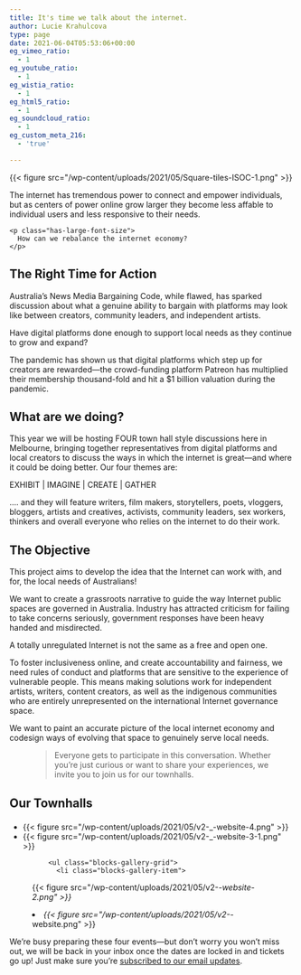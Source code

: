 ```yaml
---
title: It's time we talk about the internet.
author: Lucie Krahulcova
type: page
date: 2021-06-04T05:53:06+00:00
eg_vimeo_ratio:
  - 1
eg_youtube_ratio:
  - 1
eg_wistia_ratio:
  - 1
eg_html5_ratio:
  - 1
eg_soundcloud_ratio:
  - 1
eg_custom_meta_216:
  - 'true'

---
```

<div class="wp-block-media-text alignwide is-stacked-on-mobile" style="grid-template-columns:45% auto">
{{< figure src="/wp-content/uploads/2021/05/Square-tiles-ISOC-1.png" >}}

  <div class="wp-block-media-text__content">
    <p class="has-large-font-size">
      The internet has tremendous power to connect and empower individuals, but as centers of power online grow larger they become less affable to individual users and less responsive to their needs.
    </p>

    <p class="has-large-font-size">
      How can we rebalance the internet economy?
    </p>
  </div>
</div>

## The Right Time for Action

Australia&#8217;s News Media Bargaining Code, while flawed, has sparked discussion about what a genuine ability to bargain with platforms may look like between creators, community leaders, and independent artists.

Have digital platforms done enough to support local needs as they continue to grow and expand?

The pandemic has shown us that digital platforms which step up for creators are rewarded—the crowd-funding platform Patreon has multiplied their membership thousand-fold and hit a $1 billion valuation during the pandemic.

## What are we doing?

This year we will be hosting FOUR town hall style discussions here in Melbourne, bringing together representatives from digital platforms and local creators to discuss the ways in which the internet is great—and where it could be doing better. Our four themes are:

<p class="has-text-align-center">
  EXHIBIT | IMAGINE | CREATE | GATHER
</p>

…. and they will feature writers, film makers, storytellers, poets, vloggers, bloggers, artists and creatives, activists, community leaders, sex workers, thinkers and overall everyone who relies on the internet to do their work.

## The Objective

This project aims to develop the idea that the Internet can work with, and for, the local needs of Australians!

We want to create a grassroots narrative to guide the way Internet public spaces are governed in Australia. Industry has attracted criticism for failing to take concerns seriously, government responses have been heavy handed and misdirected.

A totally unregulated Internet is not the same as a free and open one.

To foster inclusiveness online, and create accountability and fairness, we need rules of conduct and platforms that are sensitive to the experience of vulnerable people. This means making solutions work for independent artists, writers, content creators, as well as the indigenous communities who are entirely unrepresented on the international Internet governance space.

We want to paint an accurate picture of the local internet economy and codesign ways of evolving that space to genuinely serve local needs.



<figure class="wp-block-pullquote">

> Everyone gets to participate in this conversation. Whether you&#8217;re just curious or want to share your experiences, we invite you to join us for our townhalls.</figure>

## Our Townhalls<figure class="wp-block-gallery columns-2 is-cropped wp-block-gallery-1 is-layout-flex wp-block-gallery-is-layout-flex">

<ul class="blocks-gallery-grid">
  <li class="blocks-gallery-item">
{{< figure src="/wp-content/uploads/2021/05/v2-_-website-4.png" >}}
  </li>
  <li class="blocks-gallery-item">
{{< figure src="/wp-content/uploads/2021/05/v2-_-website-3-1.png" >}}
  </li>
</ul></figure>

<div class="wp-block-columns is-layout-flex wp-container-core-columns-layout-2 wp-block-columns-is-layout-flex">
  <div class="wp-block-column is-layout-flow wp-block-column-is-layout-flow" style="flex-basis:100%">
    <div class="wp-block-columns is-layout-flex wp-container-core-columns-layout-1 wp-block-columns-is-layout-flex">
      <div class="wp-block-column is-layout-flow wp-block-column-is-layout-flow" style="flex-basis:100%">
        <figure class="wp-block-gallery columns-2 is-cropped wp-block-gallery-2 is-layout-flex wp-block-gallery-is-layout-flex">

        <ul class="blocks-gallery-grid">
          <li class="blocks-gallery-item">
{{< figure src="/wp-content/uploads/2021/05/v2-_-website-2.png" >}}
          </li>
          <li class="blocks-gallery-item">
{{< figure src="/wp-content/uploads/2021/05/v2-_-website.png" >}}
          </li>
        </ul></figure>
      </div>
    </div>
  </div>
</div>

<p class="has-text-align-center">
  We&#8217;re busy preparing these four events—but don&#8217;t worry you won&#8217;t miss out, we will be back in your inbox once the dates are locked in and tickets go up! Just make sure you&#8217;re <a href="https://digitalrightswatch.org.au/join/">subscribed to our email updates</a>.
</p>
